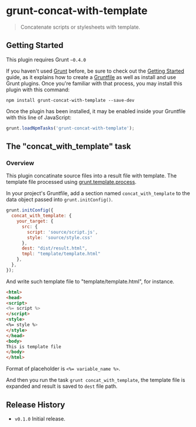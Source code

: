 # grunt-concat-with-template

> Concatenate scripts or stylesheets with template.

## Getting Started
This plugin requires Grunt `~0.4.0`

If you haven't used [Grunt](http://gruntjs.com/) before, be sure to check out the [Getting Started](http://gruntjs.com/getting-started) guide, as it explains how to create a [Gruntfile](http://gruntjs.com/sample-gruntfile) as well as install and use Grunt plugins. Once you're familiar with that process, you may install this plugin with this command:

```shell
npm install grunt-concat-with-template --save-dev
```

Once the plugin has been installed, it may be enabled inside your Gruntfile with this line of JavaScript:

```js
grunt.loadNpmTasks('grunt-concat-with-template');
```

## The "concat_with_template" task

### Overview
This plugin concatinate source files into a result file with template. The template file processed using [grunt.template.process](http://gruntjs.com/api/grunt.template#grunt.template.process).

In your project's Gruntfile, add a section named `concat_with_template` to the data object passed into `grunt.initConfig()`.

```js
grunt.initConfig({
  concat_with_template: {
    your_target: {
      src: {
        script: 'source/script.js',
        style: 'source/style.css'
      },
      dest: "dist/result.html",
      tmpl: "template/template.html"
    },
  },
});
```

And write such template file to "template/template.html", for instance.

```html
<html>
<head>
<script>
<%= script %>
</script>
<style>
<%= style %>
</style>
</head>
<body>
This is template file
</body>
</html>
```

Format of placeholder is `<%= variable_name %>`.

And then you run the task `grunt concat_with_template`, the template file is expanded and result is saved to `dest` file path.

## Release History

- `v0.1.0` Initial release.
